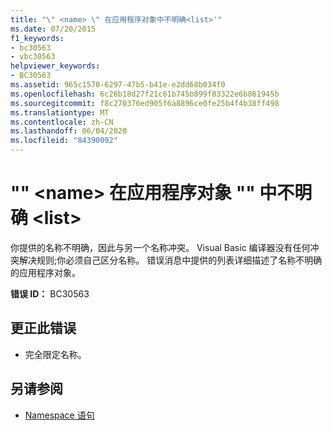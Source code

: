 ```yaml
---
title: "\" <name> \" 在应用程序对象中不明确<list>'"
ms.date: 07/20/2015
f1_keywords:
- bc30563
- vbc30563
helpviewer_keywords:
- BC30563
ms.assetid: 965c1570-6297-47b5-b41e-e2dd68b034f0
ms.openlocfilehash: 6c26b18d27f21c61b745b899f83322e6b861945b
ms.sourcegitcommit: f8c270376ed905f6a8896ce0fe25b4f4b38ff498
ms.translationtype: MT
ms.contentlocale: zh-CN
ms.lasthandoff: 06/04/2020
ms.locfileid: "84390092"
---
```

# <a name="name-is-ambiguous-in-the-application-objects-list"></a>"" \<name> 在应用程序对象 "" 中不明确 \<list>
你提供的名称不明确，因此与另一个名称冲突。 Visual Basic 编译器没有任何冲突解决规则;你必须自己区分名称。 错误消息中提供的列表详细描述了名称不明确的应用程序对象。  
  
 **错误 ID：** BC30563  
  
## <a name="to-correct-this-error"></a>更正此错误  
  
- 完全限定名称。  
  
## <a name="see-also"></a>另请参阅

- [Namespace 语句](../language-reference/statements/namespace-statement.md)

